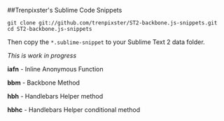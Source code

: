 ##Trenpixster's Sublime Code Snippets

```
git clone git://github.com/trenpixster/ST2-backbone.js-snippets.git
cd ST2-backbone.js-snippets
```
Then copy the `*.sublime-snippet` to your Sublime Text 2 data folder.

_This is work in progress_

__iafn__ - Inline Anonymous Function

__bbm__ - Backbone Method

__hbh__ - Handlebars Helper method

__hbhc__ - Handlebars Helper conditional method 
